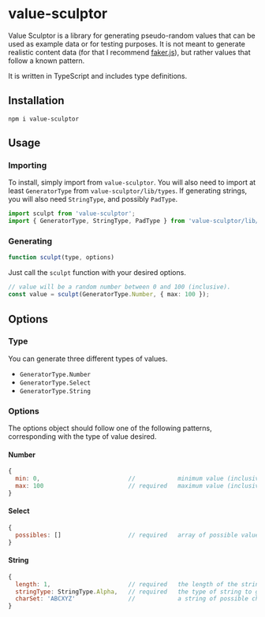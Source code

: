 # value-sculptor

Value Sculptor is a library for generating pseudo-random values that can be used as example data or for testing purposes. It is not meant to generate realistic content data (for that I recommend [faker.js](https://github.com/Marak/Faker.js#readme)), but rather values that follow a known pattern.

It is written in TypeScript and includes type definitions.

## Installation

```shell
npm i value-sculptor
```

## Usage

### Importing

To install, simply import from `value-sculptor`. You will also need to import at least `GeneratorType` from `value-sculptor/lib/types`. If generating strings, you will also need `StringType`, and possibly `PadType`.

```typescript
import sculpt from 'value-sculptor';
import { GeneratorType, StringType, PadType } from 'value-sculptor/lib/types';
```

### Generating

```javascript
function sculpt(type, options)
```

Just call the `sculpt` function with your desired options.

```typescript
// value will be a random number between 0 and 100 (inclusive).
const value = sculpt(GeneratorType.Number, { max: 100 });
```

## Options

### Type

You can generate three different types of values.

- `GeneratorType.Number`
- `GeneratorType.Select`
- `GeneratorType.String`

### Options

The options object should follow one of the following patterns, corresponding with the type of value desired.

#### Number

```javascript
{
  min: 0,                         //            minimum value (inclusive)
  max: 100                        // required   maximum value (inclusive)
}
```

#### Select

```javascript
{
  possibles: []                   // required   array of possible values
}
```

#### String

```javascript
{
  length: 1,                      // required   the length of the string
  stringType: StringType.Alpha,   // required   the type of string to generate (see StringType)
  charSet: 'ABCXYZ'               //            a string of possible characters
}
```
